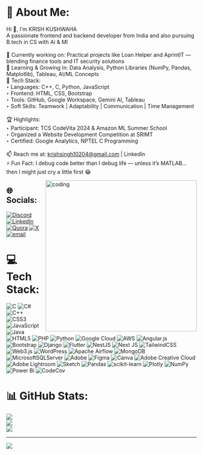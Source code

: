 # 💫 About Me:
Hi 👋, I'm  KRISH KUSHWAHA<br>A passionate frontend and backend developer from India and also pursuing B.tech in CS with Ai & Ml<br><br>🔭 Currently working on: Practical projects like Loan Helper and AprintIT — blending finance tools and IT security solutions<br>🌱 Learning & Growing In: Data Analysis, Python Libraries (NumPy, Pandas, Matplotlib), Tableau, AI/ML Concepts<br>💼 Tech Stack:<br>‣ Languages: C++, C, Python, JavaScript<br>‣ Frontend: HTML, CSS, Bootstrap<br>‣ Tools: GitHub, Google Workspace, Gemini AI, Tableau<br>‣ Soft Skills: Teamwork | Adaptability | Communication | Time Management<br><br>🏆 Highlights:<br>‣ Participant: TCS CodeVita 2024 & Amazon ML Summer School<br>‣ Organized a Website Development Competition at SRIMT<br>‣ Certified: Google Analytics, NPTEL C Programming<br><br>📫 Reach me at: krishsingh10204@gmail.com | LinkedIn<br>⚡ Fun Fact: I debug code better than I debug life — unless it’s MATLAB... then I might just cry a little first 😂

<img align="right" alt="coding" width="400" src="https://user-images.githubusercontent.com/55389276/140866485-8fb1c876-9a8f-4d6a-98dc-08c4981eaf70.gif">



## 🌐 Socials:
[![Discord](https://img.shields.io/badge/Discord-%237289DA.svg?logo=discord&logoColor=white)](https://discord.gg/https://discord.com/invite/nvpMJT45) [![LinkedIn](https://img.shields.io/badge/LinkedIn-%230077B5.svg?logo=linkedin&logoColor=white)](https://linkedin.com/in/https://www.linkedin.com/in/krishk1/) [![Quora](https://img.shields.io/badge/Quora-%23B92B27.svg?logo=Quora&logoColor=white)](https://quora.com/profile/https://www.quora.com/profile/Krish-Kushwaha-43?ch=3&oid=2961477985&share=86f53479&srid=53QZnb&target_type=user) [![X](https://img.shields.io/badge/X-black.svg?logo=X&logoColor=white)](https://x.com/https://x.com/Krishkushw53771?t=bZhv7xn1E6hjSIF6be4sdA&s=08) [![email](https://img.shields.io/badge/Email-D14836?logo=gmail&logoColor=white)](mailto:krishsingh10204@gmail.com) 

# 💻 Tech Stack:
![C](https://img.shields.io/badge/c-%2300599C.svg?style=for-the-badge&logo=c&logoColor=white) ![C#](https://img.shields.io/badge/c%23-%23239120.svg?style=for-the-badge&logo=csharp&logoColor=white) ![C++](https://img.shields.io/badge/c++-%2300599C.svg?style=for-the-badge&logo=c%2B%2B&logoColor=white) ![CSS3](https://img.shields.io/badge/css3-%231572B6.svg?style=for-the-badge&logo=css3&logoColor=white) ![JavaScript](https://img.shields.io/badge/javascript-%23323330.svg?style=for-the-badge&logo=javascript&logoColor=%23F7DF1E) ![Java](https://img.shields.io/badge/java-%23ED8B00.svg?style=for-the-badge&logo=openjdk&logoColor=white) ![HTML5](https://img.shields.io/badge/html5-%23E34F26.svg?style=for-the-badge&logo=html5&logoColor=white) ![PHP](https://img.shields.io/badge/php-%23777BB4.svg?style=for-the-badge&logo=php&logoColor=white) ![Python](https://img.shields.io/badge/python-3670A0?style=for-the-badge&logo=python&logoColor=ffdd54) ![Google Cloud](https://img.shields.io/badge/GoogleCloud-%234285F4.svg?style=for-the-badge&logo=google-cloud&logoColor=white) ![AWS](https://img.shields.io/badge/AWS-%23FF9900.svg?style=for-the-badge&logo=amazon-aws&logoColor=white) ![Angular.js](https://img.shields.io/badge/angular.js-%23E23237.svg?style=for-the-badge&logo=angularjs&logoColor=white) ![Bootstrap](https://img.shields.io/badge/bootstrap-%238511FA.svg?style=for-the-badge&logo=bootstrap&logoColor=white) ![Django](https://img.shields.io/badge/django-%23092E20.svg?style=for-the-badge&logo=django&logoColor=white) ![Flutter](https://img.shields.io/badge/Flutter-%2302569B.svg?style=for-the-badge&logo=Flutter&logoColor=white) ![NestJS](https://img.shields.io/badge/nestjs-%23E0234E.svg?style=for-the-badge&logo=nestjs&logoColor=white) ![Next JS](https://img.shields.io/badge/Next-black?style=for-the-badge&logo=next.js&logoColor=white) ![TailwindCSS](https://img.shields.io/badge/tailwindcss-%2338B2AC.svg?style=for-the-badge&logo=tailwind-css&logoColor=white) ![Web3.js](https://img.shields.io/badge/web3.js-F16822?style=for-the-badge&logo=web3.js&logoColor=white) ![WordPress](https://img.shields.io/badge/WordPress-%23117AC9.svg?style=for-the-badge&logo=WordPress&logoColor=white) ![Apache Airflow](https://img.shields.io/badge/Apache%20Airflow-017CEE?style=for-the-badge&logo=Apache%20Airflow&logoColor=white) ![MongoDB](https://img.shields.io/badge/MongoDB-%234ea94b.svg?style=for-the-badge&logo=mongodb&logoColor=white) ![MicrosoftSQLServer](https://img.shields.io/badge/Microsoft%20SQL%20Server-CC2927?style=for-the-badge&logo=microsoft%20sql%20server&logoColor=white) ![Adobe](https://img.shields.io/badge/adobe-%23FF0000.svg?style=for-the-badge&logo=adobe&logoColor=white) ![Figma](https://img.shields.io/badge/figma-%23F24E1E.svg?style=for-the-badge&logo=figma&logoColor=white) ![Canva](https://img.shields.io/badge/Canva-%2300C4CC.svg?style=for-the-badge&logo=Canva&logoColor=white) ![Adobe Creative Cloud](https://img.shields.io/badge/Adobe%20Creative%20Cloud-DA1F26.svg?style=for-the-badge&logo=Adobe%20Creative%20Cloud&logoColor=white) ![Adobe Lightroom](https://img.shields.io/badge/Adobe%20Lightroom-31A8FF.svg?style=for-the-badge&logo=Adobe%20Lightroom&logoColor=white) ![Sketch](https://img.shields.io/badge/Sketch-FFB387?style=for-the-badge&logo=sketch&logoColor=black) ![Pandas](https://img.shields.io/badge/pandas-%23150458.svg?style=for-the-badge&logo=pandas&logoColor=white) ![scikit-learn](https://img.shields.io/badge/scikit--learn-%23F7931E.svg?style=for-the-badge&logo=scikit-learn&logoColor=white) ![Plotly](https://img.shields.io/badge/Plotly-%233F4F75.svg?style=for-the-badge&logo=plotly&logoColor=white) ![NumPy](https://img.shields.io/badge/numpy-%23013243.svg?style=for-the-badge&logo=numpy&logoColor=white) ![Power Bi](https://img.shields.io/badge/power_bi-F2C811?style=for-the-badge&logo=powerbi&logoColor=black) ![CodeCov](https://img.shields.io/badge/codecov-%23ff0077.svg?style=for-the-badge&logo=codecov&logoColor=white)
# 📊 GitHub Stats:
![](https://github-readme-stats.vercel.app/api?username=krishkushwaha&theme=dark&hide_border=false&include_all_commits=false&count_private=false)<br/>
![](https://nirzak-streak-stats.vercel.app/?user=krishkushwaha&theme=dark&hide_border=false)<br/>
![](https://github-readme-stats.vercel.app/api/top-langs/?username=krishkushwaha&theme=dark&hide_border=false&include_all_commits=false&count_private=false&layout=compact)

---
[![](https://visitcount.itsvg.in/api?id=krishkushwaha&icon=0&color=0)](https://visitcount.itsvg.in)

<!-- Proudly created with GPRM ( https://gprm.itsvg.in ) -->
